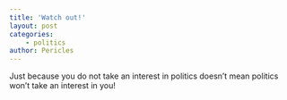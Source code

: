 ```yaml
---
title: 'Watch out!'
layout: post
categories:
    - politics
author: Pericles
---
```


Just because you do not take an interest in politics doesn’t mean politics won’t take an interest in you!
